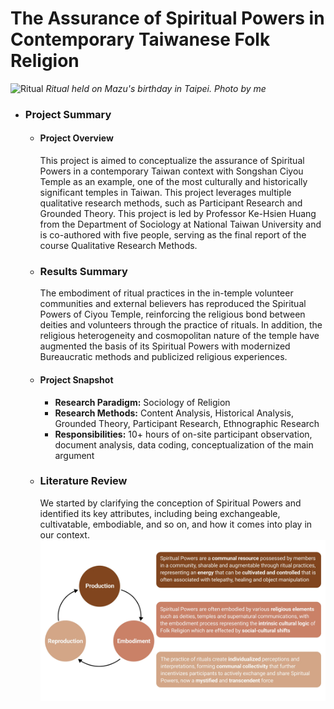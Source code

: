 # The Assurance of Spiritual Powers in Contemporary Taiwanese Folk Religion
![Ritual](assets/ritual.png)
*Ritual held on Mazu's birthday in Taipei. Photo by me*

- ### Project Summary
  - #### Project Overview
    This project is aimed to conceptualize the assurance of Spiritual Powers in a contemporary Taiwan context with Songshan Ciyou Temple as an example, one of the most culturally and historically significant temples in Taiwan. This project leverages multiple qualitative research methods, such as Participant Research and Grounded Theory. This project is led by Professor Ke-Hsien Huang from the Department of Sociology at National Taiwan University and is co-authored with five people, serving as the final report of the course Qualitative Research Methods.

  - ### Results Summary
    The embodiment of ritual practices in the in-temple volunteer communities and external believers has reproduced the Spiritual Powers of Ciyou Temple, reinforcing the religious bond between deities and volunteers through the practice of rituals. In addition, the religious heterogeneity and cosmopolitan nature of the temple have augmented the basis of its Spiritual Powers with modernized Bureaucratic methods and publicized religious experiences. 
  
  - #### Project Snapshot
    - **Research Paradigm:** Sociology of Religion
    - **Research Methods:** Content Analysis, Historical Analysis, Grounded Theory, Participant Research, Ethnographic Research
    - **Responsibilities:** 10+ hours of on-site participant observation, document analysis, data coding, conceptualization of the main argument
   
  - ### Literature Review
    We started by clarifying the conception of Spiritual Powers and identified its key attributes, including being exchangeable, cultivatable, embodiable, and so on,  and how it comes into play in our context.
    ![lit](assets/lit.png)
